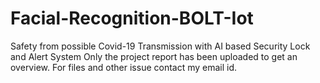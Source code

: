 # Facial-Recognition-BOLT-Iot
Safety from possible Covid-19 Transmission with AI based Security Lock and Alert System
Only the project report has been uploaded to get an overview.
For files and other issue contact my email id.
